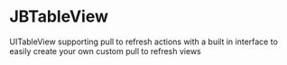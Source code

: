 JBTableView
===========

UITableView supporting pull to refresh actions with a built in interface to easily create your own custom pull to refresh views
